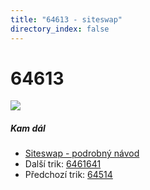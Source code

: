 ```yaml
---
title: "64613 - siteswap"
directory_index: false
---
```


# 64613

![](/animace/siteswap/64613.gif)

##### Kam dál

- [Siteswap - podrobný návod](/siteswap.html "Podrobné vysvětlení siteswapů..")
- Další trik: [6461641](6461641.html "Siteswap 6461641")
- Předchozí trik: [64514](64514.html "Siteswap 64514")


